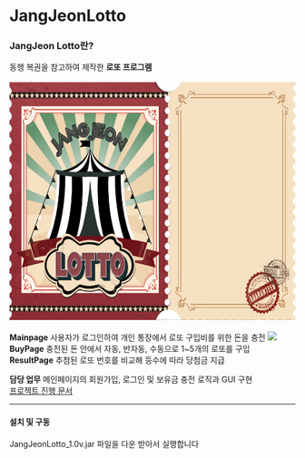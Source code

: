 # JangJeonLotto

### JangJeon Lotto란?
동행 복권을 참고하여 제작한 **로또 프로그램**<br/><br/>
<img src="/resorces/images/Lotto-MainPage-Background.png" width="600px" height="420px" title="px(픽셀) 크기 설정" alt=""></img><br/><br/>
**Mainpage** 사용자가 로그인하여 개인 통장에서 로또 구입비를 위한 돈을 충전
<img src="https://img.shields.io/badge/this-6074EC?style=flat-square&logo=this&logoColor=white"/><br/>
**BuyPage** 충전된 돈 안에서 자동, 반자동, 수동으로 1~5개의 로또를 구입<br/>
**ResultPage** 추첨된 로또 번호를 비교해 등수에 따라 당첨금 지급

**담당 업무** 메인페이지의 회원가입, 로그인 및 보유금 충전 로직과 GUI 구현<br/>
[프로젝트 진행 문서](https://docs.google.com/document/d/1PYKWKUhJ07bx7T7i6a_jzZ8LTlC0KKh0eLcHAyAJYJ4/edit?usp=sharing)
<br/>
***
#### 설치 및 구동
JangJeonLotto_1.0v.jar 파일을 다운 받아서 실행합니다
